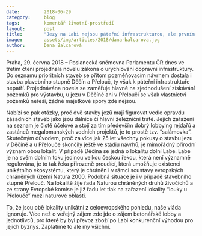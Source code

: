 ```yaml
---
date:         2018-06-29
category:     blog
tags:         komentář životní-prostředí
layout:       post
title:        "Jezy na Labi nejsou páteřní infrastrukturou, ale prvním krokem ke zkanalizování Labe"
image:        assets/img/articles/2018/dana-balcarova.jpg
author:       Dana Balcarová
---
```


Praha, 29. června 2018 – Poslanecká sněmovna Parlamentu ČR dnes ve třetím čtení projednala novelu zákona o urychlování dopravní infrastruktury. Do seznamu prioritních staveb se přitom pozměňovacím návrhem dostala i stavba plavebního stupně Děčín a Přelouč, ty však k páteřní infrastruktuře nepatří. Projednávána novela se zaměřuje hlavně na zjednodušení získávání pozemků pro výstavbu, u jezu v Děčíně ani v Přelouči se však vlastnictví pozemků neřeší, žádné majetkové spory zde nejsou.

Nabízí se pak otázky, proč dvě stavby jezů mají figurovat vedle opravdu zásadních staveb jako jsou dálnice či hlavní železniční tratě. Jejich zařazení na seznam je čistě účelové a stojí za tím především dobrý lobbying rejdařů a zastánců megalomanských vodních projektů, je to prostě tzv. “salámovka”.  Skutečným důvodem, proč za více jak 25 let všechny pokusy o stavbu jezu v Děčíně a u Přelouče skončily ještě ve stádiu návrhů, je mimořádný přírodní význam obou lokalit. V případě Děčína se jedná o lokalitu dolní Labe. Labe je na svém dolním toku jedinou velkou českou řekou, která není významně regulována, je to tak řeka přirozeně proudící, která umožňuje existenci unikátního ekosystému, který je chráněn i v rámci soustavy evropských chráněných území Natura 2000. Podobná situace je i v případě stavebního stupně Přelouč. Na lokalitě žije řada Naturou chráněných druhů živočichů a ze strany Evropské komise je již řadu let tlak na zařazení lokality “louky u Přelouče” mezi naturové oblasti.

To, že jsou obě lokality unikátní z celoevropského pohledu, naše vláda ignoruje. Více než o veřejný zájem zde jde o zájem betonářské lobby a jednotlivců, pro které by byl převoz zboží po Labi konkurenční výhodou pro jejich byznys. Zaplatíme to ale my všichni.
